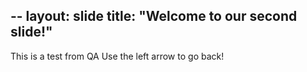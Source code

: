 --
layout: slide
title: "Welcome to our second slide!"
---
This is a test from QA
Use the left arrow to go back!
